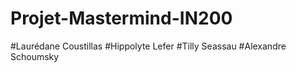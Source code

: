 # Projet-Mastermind-IN200
#Laurédane Coustillas
#Hippolyte Lefer
#Tilly Seassau
#Alexandre Schoumsky 
